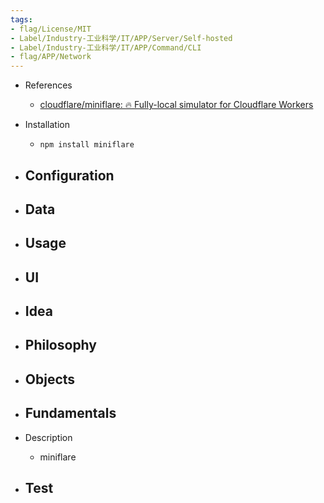 ```yaml
---
tags:
- flag/License/MIT
- Label/Industry-工业科学/IT/APP/Server/Self-hosted
- Label/Industry-工业科学/IT/APP/Command/CLI
- flag/APP/Network
---
```


- References
    - [cloudflare/miniflare: 🔥 Fully-local simulator for Cloudflare Workers](https://github.com/cloudflare/miniflare)

- Installation
    - `npm install miniflare`

- Configuration
    - 

- Data
    - 

- Usage
    - 

- UI
    - 

- Idea
    - 

- Philosophy
    - 

- Objects
    - 

- Fundamentals
    - 

- Description
    - miniflare

- Test
    - 
